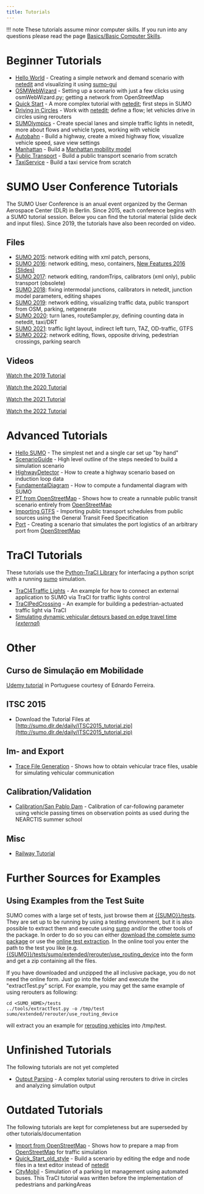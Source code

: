 ```yaml
---
title: Tutorials
---
```


!!! note
    These tutorials assume minor computer skills. If you run into any questions please read the page [Basics/Basic Computer Skills](../Basics/Basic_Computer_Skills.md).

# Beginner Tutorials
* [Hello World](Hello_World.md) - Creating a simple network and demand scenario with [netedit](../Netedit/index.md) and visualizing it using [sumo-gui](../sumo-gui.md)
* [OSMWebWizard](OSMWebWizard.md) - Setting up a scenario with just a few clicks using osmWebWizard.py; getting a network from OpenStreetMap
* [Quick Start](quick_start.md) - A more complex tutorial with [netedit](../Netedit/index.md); first steps in SUMO
* [Driving in Circles](Driving_in_Circles.md) - Work with [netedit](../Netedit/index.md); define a flow; let vehicles drive in circles using rerouters
* [SUMOlympics](SUMOlympics.md) - Create special lanes and simple traffic lights in netedit, more about flows and vehicle types, working with vehicle
* [Autobahn](Autobahn.md) - Build a highway, create a mixed highway flow, visualize vehicle speed, save view settings
* [Manhattan](Manhattan.md) - Build a [Manhattan mobility model](https://en.wikipedia.org/wiki/Manhattan_mobility_model)
* [Public Transport](PublicTransport.md) - Build a public transport scenario from scratch
* [TaxiService](TaxiService.md) - Build a taxi service from scratch

# SUMO User Conference Tutorials

The SUMO User Conference is an anual event organized by the German Aerospace Center (DLR) in Berlin. Since 2015, each conference begins with a SUMO tutorial session. Below you can find the tutorial material (slide deck and input files). Since 2019, the tutorials have also been recorded on video.

## Files
* [SUMO 2015](http://sumo.dlr.de/daily/sumo2015_tutorial.zip): network editing with xml patch, persons, 
* [SUMO 2016](http://sumo.dlr.de/daily/sumo2016_tutorial.zip): network editing, meso, containers, [New Features 2016 (Slides)](http://sumo.dlr.de/daily/SUMO2016_new_features.pdf)
* [SUMO 2017](http://sumo.dlr.de/daily/sumo2017_tutorial.zip): network editing, randomTrips, calibrators (xml only), public transport (obsolete)
* [SUMO 2018](http://sumo.dlr.de/daily/sumo2018_tutorial.zip): fixing intermodal junctions, calibrators in netedit, junction model parameters, editing shapes
* [SUMO 2019](http://sumo.dlr.de/daily/sumo2019_tutorial.zip): network editing, visualizing traffic data, public transport from OSM, parking, netgenerate
* [SUMO 2020](http://sumo.dlr.de/daily/sumo2020_tutorial.zip): turn lanes, routeSampler.py, defining counting data in netedit, taxi/DRT
* [SUMO 2021](http://sumo.dlr.de/daily/sumo2021_tutorial.zip): traffic light layout, indirect left turn, TAZ, OD-traffic, GTFS
* [SUMO 2022](http://sumo.dlr.de/daily/sumo2022_tutorial.zip): network editing, flows, opposite driving, pedestrian crossings, parking search

## Videos

<a class="no-arrow-link" data-youtube href="https://www.youtube.com/watch?v=UeaeCdLt_1o">Watch the 2019 Tutorial</a>
<br>

<a class="no-arrow-link" data-youtube href="https://www.youtube.com/watch?v=aiOQbaB-pWo">Watch the 2020 Tutorial</a>
<br>

<a class="no-arrow-link" data-youtube href="https://www.youtube.com/watch?v=tlshWdzFWpY">Watch the 2021 Tutorial</a>
<br>

<a class="no-arrow-link" data-youtube href="https://www.youtube.com/watch?v=urKtJj87X5M">Watch the 2022 Tutorial</a>

# Advanced Tutorials
* [Hello SUMO](Hello_SUMO.md) - The simplest net and a single car set up "by hand"
* [ScenarioGuide](ScenarioGuide.md) - High level outline of the steps needed to build a simulation scenario
* [HighwayDetector](HighwayDetector.md) - How to create a highway scenario based on induction loop data
* [FundamentalDiagram](FundamentalDiagram.md) - How to compute a fundamental diagram with SUMO
* [PT from OpenStreetMap](PT_from_OpenStreetMap.md) - Shows how to create a runnable public transit scenario entirely from [OpenStreetMap](https://www.openstreetmap.org/)
* [Importing GTFS](GTFS.md) - Importing public transport schedules from public sources using the General Transit Feed Specification
* [Port](port.md) - Creating a scenario that simulates the port logistics of an arbitrary port from [OpenStreetMap](https://www.openstreetmap.org/)

# TraCI Tutorials
These tutorials use the [Python-TraCI Library](../TraCI/Interfacing_TraCI_from_Python.md) for interfacing a python script with a running [sumo](../sumo.md) simulation.

* [TraCI4Traffic Lights](TraCI4Traffic_Lights.md) - An example for how to connect an external application to SUMO via TraCI for traffic lights control
* [TraCIPedCrossing](TraCIPedCrossing.md) - An example for building a pedestrian-actuated traffic light via TraCI
* [Simulating dynamic vehicular detours based on edge travel time (*external*)](https://medium.com/@fazekade/simulating-dynamic-vehicular-detours-based-on-edge-travel-time-in-sumo-e57a50457dba)

# Other

## Curso de Simulação em Mobilidade
[Udemy tutorial](https://www.udemy.com/ferramenta-de-microssimulacao-de-trafego-sumo/learn/v4/overview) in Portuguese courtesy of Ednardo Ferreira.

## ITSC 2015

* Download the Tutorial Files at [http://sumo.dlr.de/daily/ITSC2015_tutorial.zip](http://sumo.dlr.de/daily/ITSC2015_tutorial.zip)

## Im- and Export
* [Trace File Generation](Trace_File_Generation.md) - Shows how to obtain vehicular trace files, usable for simulating vehicular communication

## Calibration/Validation
* [Calibration/San Pablo Dam](Calibration/San_Pablo_Dam.md) - Calibration of car-following parameter using vehicle passing times on observation points as used during the NEARCTIS summer school
<!--* [[Calibration/Berlin]] - Validation of a small inner-urban scenario of Berlin-->

<!-- ==Traffic Light Signal Control with MultiAgent Network== -->
<!--* [[MultiAgentControl]] - MultiAgent Control of Traffic Light Signals with Python -->

## Misc

- [Railway Tutorial](https://sumo.dlr.de/daily/workshop_rail_db2019.7z)

# Further Sources for Examples
## Using Examples from the Test Suite
SUMO comes with a large set of tests, just browse them at [{{SUMO}}/tests](https://github.com/eclipse/sumo/blob/main/tests). They are set up to be running by using a testing environment, but it is also possible to extract them and execute using [sumo](../sumo.md) and/or the other tools of the package. In order to do so you can either [download the complete sumo package](../Downloads.md#all-inclusive-tarball) or use the [online test extraction](https://sumo.dlr.de/extractTest.php). In the online tool you enter the path to the test you like (e.g. [{{SUMO}}/tests/sumo/extended/rerouter/use_routing_device](https://github.com/eclipse/sumo/blob/main/tests/sumo/extended/rerouter/use_routing_device) into the form and get a zip containing all the files.

If you have downloaded and unzipped the all inclusive package, you do not need the online form. Just go into the folder and execute the "extractTest.py" script. For example, you may get the same example of using rerouters as following:

```
cd <SUMO_HOME>/tests
../tools/extractTest.py -o /tmp/test sumo/extended/rerouter/use_routing_device
```

will extract you an example for [rerouting vehicles](../Simulation/Rerouter.md) into /tmp/test.

# Unfinished Tutorials
The following tutorials are not yet completed

* [Output Parsing](Output_Parsing.md) - A complex tutorial using rerouters to drive in circles and analyzing simulation output

# Outdated Tutorials
The following tutorials are kept for completeness but are superseded by other tutorials/documentation

* [Import from OpenStreetMap](Import_from_OpenStreetMap.md) - Shows how to prepare a map from [OpenStreetMap](https://www.openstreetmap.org/) for traffic simulation
* [Quick_Start_old_style](Quick_Start_old_style.md) - Build a scenario by editing the edge and node files in a text editor instead of [netedit](../Netedit/index.md)
* [CityMobil](CityMobil.md) - Simulation of a parking lot management using automated buses. This TraCI tutorial was written before the implementation of pedestrians and parkingAreas
